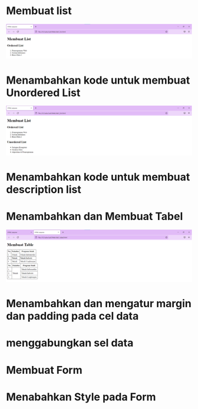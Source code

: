 # Membuat list

![membuat list](screenshot/gambar1.png)


# Menambahkan kode untuk membuat Unordered List

![menambahkan kode untuk membuat Unordered List](screenshot/gambar2.png)


# Menambahkan kode untuk membuat description list
# Menambahkan dan Membuat Tabel

![membuat tabel](screenshot/gambar4.png)


# Menambahkan dan mengatur margin dan padding pada cel data
# menggabungkan sel data
# Membuat Form
# Menabahkan Style pada Form

